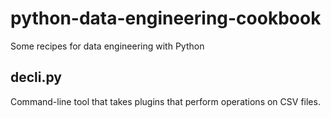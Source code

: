 # python-data-engineering-cookbook
Some recipes for data engineering with Python

## decli.py

Command-line tool that takes plugins that perform operations on CSV files.
